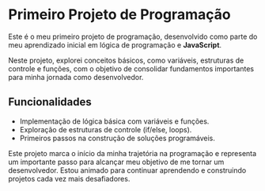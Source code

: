 <h1>Primeiro Projeto de Programação</h1>

<p>Este é o meu primeiro projeto de programação, desenvolvido como parte do meu aprendizado inicial em lógica de programação e <strong>JavaScript</strong>.</p>

<p>
  Neste projeto, explorei conceitos básicos, como variáveis, estruturas de controle e funções, com o objetivo de consolidar fundamentos importantes para minha jornada como desenvolvedor.
</p>

<h2>Funcionalidades</h2>
<ul>
  <li>Implementação de lógica básica com variáveis e funções.</li>
  <li>Exploração de estruturas de controle (if/else, loops).</li>
  <li>Primeiros passos na construção de soluções programáveis.</li>
</ul>

<p>
  Este projeto marca o início da minha trajetória na programação e representa um importante passo para alcançar meu objetivo de me tornar um desenvolvedor. 
  Estou animado para continuar aprendendo e construindo projetos cada vez mais desafiadores.
</p>
